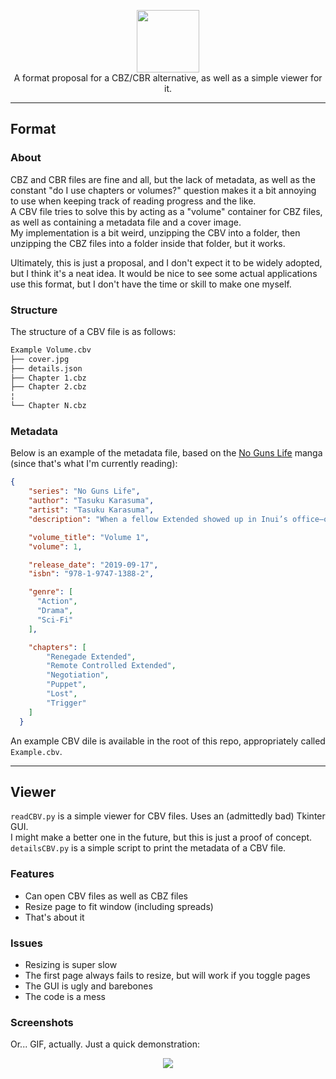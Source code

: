 <p align="center">
    <img width=100 height=100 src="https://github.com/Jordy3D/CBViewer/assets/19144524/b1d74fde-e004-490b-b44a-a88b5115b10b">
    <br/>
    A format proposal for a CBZ/CBR alternative, as well as a simple viewer for it.
</p>

---

## Format

### About

CBZ and CBR files are fine and all, but the lack of metadata, as well as the constant "do I use chapters or volumes?" question makes it a bit annoying to use when keeping track of reading progress and the like.  
A CBV file tries to solve this by acting as a "volume" container for CBZ files, as well as containing a metadata file and a cover image.  
My implementation is a bit weird, unzipping the CBV into a folder, then unzipping the CBZ files into a folder inside that folder, but it works. 

Ultimately, this is just a proposal, and I don't expect it to be widely adopted, but I think it's a neat idea. It would be nice to see some actual applications use this format, but I don't have the time or skill to make one myself.

### Structure

The structure of a CBV file is as follows:

```txt
Example Volume.cbv
├── cover.jpg
├── details.json
├── Chapter 1.cbz
├── Chapter 2.cbz
¦
└── Chapter N.cbz
```

### Metadata

Below is an example of the metadata file, based on the [No Guns Life](https://www.viz.com/no-guns-life) manga (since that's what I'm currently reading):

```json
{
    "series": "No Guns Life",
    "author": "Tasuku Karasuma",
    "artist": "Tasuku Karasuma",
    "description": "When a fellow Extended showed up in Inui’s office—on the run from the Security Bureau with a kidnapped child in tow and asking for help—Inui almost throws the guy out. But Inui’s loyalty to a brother Extended makes him take the job. Keeping the child safe won’t be easy, since everyone wants him, from the mob to the megacorporation Berühren, which sends out a special agent who knows exactly how to deal with the Extended…\n\n(Source: Viz Media)",

    "volume_title": "Volume 1",
    "volume": 1,

    "release_date": "2019-09-17",
    "isbn": "978-1-9747-1388-2",

    "genre": [
      "Action",
      "Drama",
      "Sci-Fi"
    ],

    "chapters": [
        "Renegade Extended",
        "Remote Controlled Extended",
        "Negotiation",
        "Puppet",
        "Lost",
        "Trigger"
    ]
  }
```

An example CBV dile is available in the root of this repo, appropriately called `Example.cbv`.  

---

## Viewer

`readCBV.py` is a simple viewer for CBV files. Uses an (admittedly bad) Tkinter GUI.  
I might make a better one in the future, but this is just a proof of concept.  
`detailsCBV.py` is a simple script to print the metadata of a CBV file.

### Features

- Can open CBV files as well as CBZ files
- Resize page to fit window (including spreads)
- That's about it

### Issues

- Resizing is super slow
- The first page always fails to resize, but will work if you toggle pages
- The GUI is ugly and barebones  
- The code is a mess

### Screenshots
Or... GIF, actually. Just a quick demonstration:  
<p align="center">
    <img src="https://github.com/Jordy3D/CBViewer/assets/19144524/eaac6fcf-5c1a-4602-901d-5c888bfa4a22">
</p>
